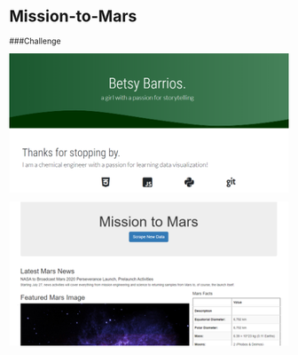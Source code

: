 # Mission-to-Mars

###Challenge

![](https://github.com/bbar12/Mission-to-Mars/blob/master/resources/portfolio.PNG)

![](https://github.com/bbar12/Mission-to-Mars/blob/master/resources/missiontomars.PNG)
